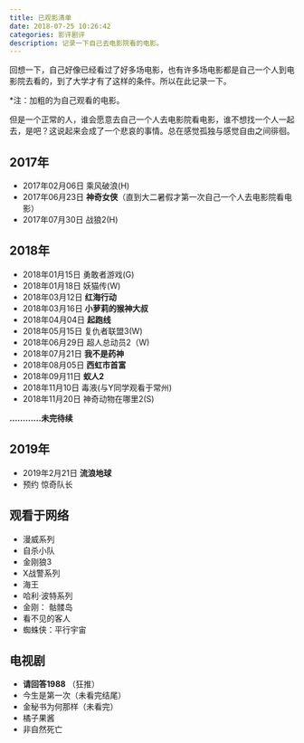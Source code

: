 ```yaml
---
title: 已观影清单
date: 2018-07-25 10:26:42
categories: 影评剧评
description: 记录一下自己去电影院看的电影。
---
```



回想一下，自己好像已经看过了好多场电影，也有许多场电影都是自己一个人到电影院去看的，到了大学才有了这样的条件。所以在此记录一下。

*注：加粗的为自己观看的电影。

但是一个正常的人，谁会愿意去自己一个人去电影院看电影，谁不想找一个人一起去，是吧？这说起来会成了一个悲哀的事情。总在感觉孤独与感觉自由之间徘徊。

## 2017年

- 2017年02月06日 乘风破浪(H)
- 2017年06月23日 **神奇女侠**（直到大二暑假才第一次自己一个人去电影院看电影）
- 2017年07月30日 战狼2(H)

## 2018年

- 2018年01月15日 勇敢者游戏(G)
- 2018年01月18日 妖猫传(W)
- 2018年03月12日 **红海行动**
- 2018年03月16日 **小萝莉的猴神大叔**
- 2018年04月04日 **起跑线**
- 2018年05月15日 复仇者联盟3(W)
- 2018年06月29日 超人总动员2（W)
- 2018年07月21日 **我不是药神**
- 2018年08月05日 **西虹市首富**
- 2018年09月11日 **蚁人2**
- 2018年11月10日 毒液(与Y同学观看于常州)
- 2018年11月20日 神奇动物在哪里2(S)

**…………未完待续**

## 2019年

- 2019年2月21日 **流浪地球**
- 预约 惊奇队长

## 观看于网络

- 漫威系列
- 自杀小队
- 金刚狼3
- X战警系列
- 海王
- 哈利·波特系列
- 金刚： 骷髅岛
- 看不见的客人
- 蜘蛛侠：平行宇宙

## 电视剧

- **请回答1988**  （狂推）
- 今生是第一次（未看完结尾）
- 金秘书为何那样（未看完）
- 橘子果酱
- 非自然死亡
